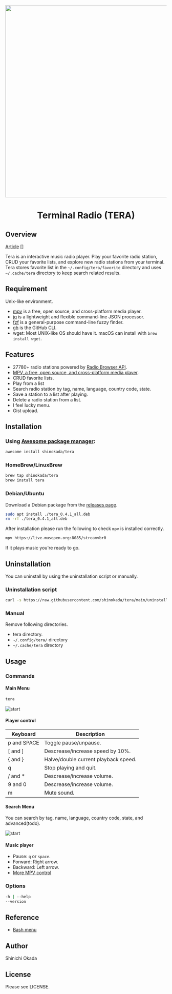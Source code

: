 <p align="center">
<img width="600" src="https://raw.githubusercontent.com/shinokada/tera/main/images/tera.png" />
</p>

<h1 align="center">Terminal Radio (TERA)</h1>

## Overview

[Article](https://levelup.gitconnected.com/discover-rejuvenate-your-music-library-with-command-line-f3268db67bba)
[]

Tera is an interactive music radio player. Play your favorite radio station, CRUD your favorite lists, and explore new radio stations from your terminal. 
Tera stores favorite list in the `~/.config/tera/favorite` directory and uses `~/.cache/tera` directory to keep search related results.

## Requirement

Unix-like environment.

- [mpv](https://mpv.io/) is a free, open source, and cross-platform media player.
- [jq](https://stedolan.github.io/jq/) is a lightweight and flexible command-line JSON processor.
- [fzf](https://github.com/junegunn/fzf) is a general-purpose command-line fuzzy finder.
- [gh](https://cli.github.com/) is the GitHub CLI.
- wget: Most UNIX-like OS should have it. macOS can install with `brew install wget`.

## Features

- 27780+ radio stations powered by [Radio Browser API](https://de1.api.radio-browser.info/).
- [MPV, a free, open source, and cross-platform media player](https://mpv.io/).
- CRUD favorite lists.
- Play from a list
- Search radio station by tag, name, language, country code, state.
- Save a station to a list after playing.
- Delete a radio station from a list.
- I feel lucky menu.
- Gist upload.

## Installation

### Using [Awesome package manager](https://github.com/shinokada/awesome):

```sh
awesome install shinokada/tera
```

### HomeBrew/LinuxBrew

```sh
brew tap shinokada/tera
brew install tera
```

### Debian/Ubuntu

Download a Debian package from the [releases page](https://github.com/shinokada/tera/releases).

```sh
sudo apt install ./tera_0.4.1_all.deb
rm -rf ./tera_0.4.1_all.deb
```

After installation please run the following to check `mpv` is installed correctly.

```sh
mpv https://live.musopen.org:8085/streamvbr0
```

If it plays music you're ready to go.

## Uninstallation

You can uninstall by using the  uninstallation script or manually.

### Uninstallation script

```sh
curl -s https://raw.githubusercontent.com/shinokada/tera/main/uninstall.sh > tmp1 && bash tmp1 && rm tmp1
```

### Manual

Remove following directories.

- tera directory.
- `~/.config/tera/` directory
- `~/.cache/tera` directory

## Usage

### Commands

#### Main Menu

```sh
tera
```

![start](https://raw.githubusercontent.com/shinokada/tera/main/images/radio1.png)

#### Player control

| Keyboard    | Description                          |
| ----------- | ------------------------------------ |
| p and SPACE | Toggle pause/unpause.                |
| [ and ]     | Descrease/increase speed by 10%.     |
| { and }     | Halve/double current playback speed. |
| q           | Stop playing and quit.               |
| / and *     | Descrease/increase volume.           |
| 9 and 0     | Descrease/increase volume.           |
| m           | Mute sound.                          |



#### Search Menu

You can search by tag, name, language, country code, state, and advanced(todo).

![start](https://raw.githubusercontent.com/shinokada/tera/main/images/searchmenu.png)

#### Music player

- Pause: `q` or `space`.
- Forward: Right arrow.
- Backward: Left arrow.
- [More MPV control](https://mpv.io/manual/master/)

### Options

```sh
-h | --help
--version
```

## Reference

- [Bash menu](https://devdojo.com/bobbyiliev/how-to-create-an-interactive-menu-in-bash)

## Author

Shinichi Okada

## License

Please see LICENSE.
